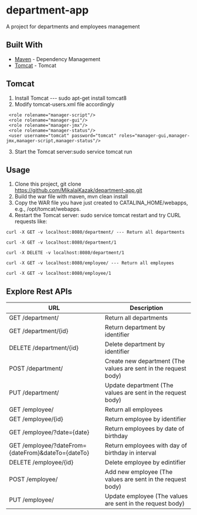 # department-app
A project for departments and employees management

## Built With
* [Maven](https://maven.apache.org/) - Dependency Management
* [Tomcat](http://tomcat.apache.org/) - Tomcat


## Tomcat 
1. Install Tomcat --- sudo apt-get install tomcat8
2. Modify tomcat-users.xml file accordingly
```
 <role rolename="manager-script"/>  
 <role rolename="manager-gui"/>  
 <role rolename="manager-jmx"/>  
 <role rolename="manager-status"/>  
 <user username="tomcat" password="tomcat" roles="manager-gui,manager-jmx,manager-script,manager-status"/>  
```
3. Start the Tomcat server:sudo service tomcat run

## Usage
1. Clone this project, git clone https://github.com/MikalaiKazak/department-app.git
2. Build the war file with maven, mvn clean install
3. Copy the WAR file you have just created to CATALINA_HOME/webapps, e.g., /opt/tomcat/webapps.
4. Restart the Tomcat server: sudo service tomcat restart
and try CURL requests like:
```
curl -X GET -v localhost:8080/department/ --- Return all departments

curl -X GET -v localhost:8080/department/1

curl -X DELETE -v localhost:8080/department/1

curl -X GET -v localhost:8080/employee/ --- Return all employees

curl -X GET -v localhost:8080/employee/1
```

## Explore Rest APIs
| URL | Description |
| --- | --- |
  | GET /department/ |                                    Return all departments
  | GET /department/{id} |                                Return department by identifier
  | DELETE /department/{id} |                             Delete department by identifier
  | POST /department/ |                                   Create new department (The values are sent in the request body)
  | PUT /department/ |                                    Update department (The values are sent in the request body)
  | GET /employee/ |                                      Return all employees          
  | GET /employee/{id} |                                  Return employee by identifier  
  | GET /employee/?date={date} |                          Return employees by date of birthday
  | GET /employee/?dateFrom={dateFrom}&dateTo={dateTo} |  Return employees with day of birthday in interval
  | DELETE /employee/{id} |                               Delete employee by edintifier
  | POST /employee/ |                                     Add new employee (The values are sent in the request body)
  | PUT /employee/ |                                      Update employee (The values are sent in the request body)
